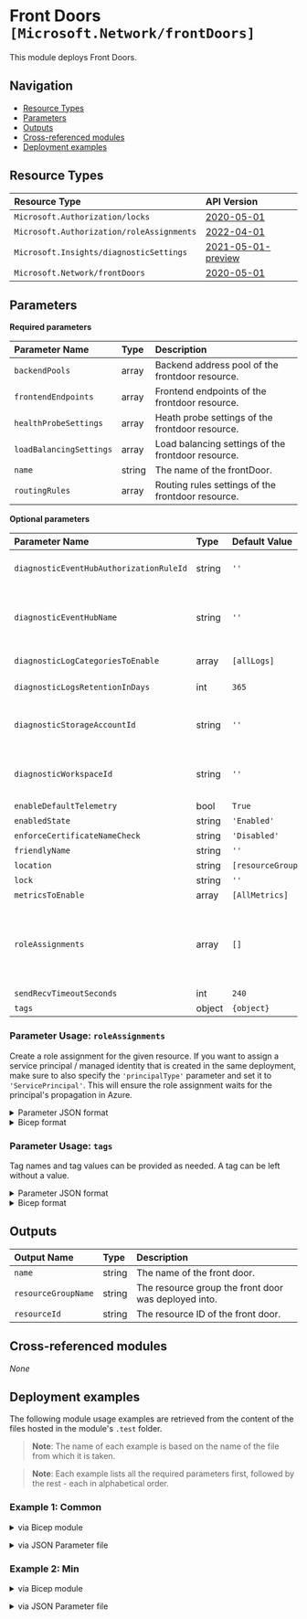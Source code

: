 # Front Doors `[Microsoft.Network/frontDoors]`

This module deploys Front Doors.


## Navigation

- [Resource Types](#Resource-Types)
- [Parameters](#Parameters)
- [Outputs](#Outputs)
- [Cross-referenced modules](#Cross-referenced-modules)
- [Deployment examples](#Deployment-examples)

## Resource Types

| Resource Type | API Version |
| :-- | :-- |
| `Microsoft.Authorization/locks` | [2020-05-01](https://learn.microsoft.com/en-us/azure/templates/Microsoft.Authorization/2020-05-01/locks) |
| `Microsoft.Authorization/roleAssignments` | [2022-04-01](https://learn.microsoft.com/en-us/azure/templates/Microsoft.Authorization/2022-04-01/roleAssignments) |
| `Microsoft.Insights/diagnosticSettings` | [2021-05-01-preview](https://learn.microsoft.com/en-us/azure/templates/Microsoft.Insights/2021-05-01-preview/diagnosticSettings) |
| `Microsoft.Network/frontDoors` | [2020-05-01](https://learn.microsoft.com/en-us/azure/templates/Microsoft.Network/2020-05-01/frontDoors) |

## Parameters

**Required parameters**

| Parameter Name | Type | Description |
| :-- | :-- | :-- |
| `backendPools` | array | Backend address pool of the frontdoor resource. |
| `frontendEndpoints` | array | Frontend endpoints of the frontdoor resource. |
| `healthProbeSettings` | array | Heath probe settings of the frontdoor resource. |
| `loadBalancingSettings` | array | Load balancing settings of the frontdoor resource. |
| `name` | string | The name of the frontDoor. |
| `routingRules` | array | Routing rules settings of the frontdoor resource. |

**Optional parameters**

| Parameter Name | Type | Default Value | Allowed Values | Description |
| :-- | :-- | :-- | :-- | :-- |
| `diagnosticEventHubAuthorizationRuleId` | string | `''` |  | Resource ID of the diagnostic event hub authorization rule for the Event Hubs namespace in which the event hub should be created or streamed to. |
| `diagnosticEventHubName` | string | `''` |  | Name of the diagnostic event hub within the namespace to which logs are streamed. Without this, an event hub is created for each log category. For security reasons, it is recommended to set diagnostic settings to send data to either storage account, log analytics workspace or event hub. |
| `diagnosticLogCategoriesToEnable` | array | `[allLogs]` | `[allLogs, FrontdoorAccessLog, FrontdoorWebApplicationFirewallLog]` | The name of logs that will be streamed. "allLogs" includes all possible logs for the resource. |
| `diagnosticLogsRetentionInDays` | int | `365` |  | Specifies the number of days that logs will be kept for; a value of 0 will retain data indefinitely. |
| `diagnosticStorageAccountId` | string | `''` |  | Resource ID of the diagnostic storage account. For security reasons, it is recommended to set diagnostic settings to send data to either storage account, log analytics workspace or event hub. |
| `diagnosticWorkspaceId` | string | `''` |  | Resource ID of the diagnostic log analytics workspace. For security reasons, it is recommended to set diagnostic settings to send data to either storage account, log analytics workspace or event hub. |
| `enableDefaultTelemetry` | bool | `True` |  | Enable telemetry via a Globally Unique Identifier (GUID). |
| `enabledState` | string | `'Enabled'` |  | State of the frontdoor resource. |
| `enforceCertificateNameCheck` | string | `'Disabled'` |  | Enforce certificate name check of the frontdoor resource. |
| `friendlyName` | string | `''` |  | Friendly name of the frontdoor resource. |
| `location` | string | `[resourceGroup().location]` |  | Location for all resources. |
| `lock` | string | `''` | `['', CanNotDelete, ReadOnly]` | Specify the type of lock. |
| `metricsToEnable` | array | `[AllMetrics]` | `[AllMetrics]` | The name of metrics that will be streamed. |
| `roleAssignments` | array | `[]` |  | Array of role assignment objects that contain the 'roleDefinitionIdOrName' and 'principalId' to define RBAC role assignments on this resource. In the roleDefinitionIdOrName attribute, you can provide either the display name of the role definition, or its fully qualified ID in the following format: '/providers/Microsoft.Authorization/roleDefinitions/c2f4ef07-c644-48eb-af81-4b1b4947fb11'. |
| `sendRecvTimeoutSeconds` | int | `240` |  | Certificate name check time of the frontdoor resource. |
| `tags` | object | `{object}` |  | Resource tags. |


### Parameter Usage: `roleAssignments`

Create a role assignment for the given resource. If you want to assign a service principal / managed identity that is created in the same deployment, make sure to also specify the `'principalType'` parameter and set it to `'ServicePrincipal'`. This will ensure the role assignment waits for the principal's propagation in Azure.

<details>

<summary>Parameter JSON format</summary>

```json
"roleAssignments": {
    "value": [
        {
            "roleDefinitionIdOrName": "Reader",
            "description": "Reader Role Assignment",
            "principalIds": [
                "12345678-1234-1234-1234-123456789012", // object 1
                "78945612-1234-1234-1234-123456789012" // object 2
            ]
        },
        {
            "roleDefinitionIdOrName": "/providers/Microsoft.Authorization/roleDefinitions/c2f4ef07-c644-48eb-af81-4b1b4947fb11",
            "principalIds": [
                "12345678-1234-1234-1234-123456789012" // object 1
            ],
            "principalType": "ServicePrincipal"
        }
    ]
}
```

</details>

<details>

<summary>Bicep format</summary>

```bicep
roleAssignments: [
    {
        roleDefinitionIdOrName: 'Reader'
        description: 'Reader Role Assignment'
        principalIds: [
            '12345678-1234-1234-1234-123456789012' // object 1
            '78945612-1234-1234-1234-123456789012' // object 2
        ]
    }
    {
        roleDefinitionIdOrName: '/providers/Microsoft.Authorization/roleDefinitions/c2f4ef07-c644-48eb-af81-4b1b4947fb11'
        principalIds: [
            '12345678-1234-1234-1234-123456789012' // object 1
        ]
        principalType: 'ServicePrincipal'
    }
]
```

</details>
<p>

### Parameter Usage: `tags`

Tag names and tag values can be provided as needed. A tag can be left without a value.

<details>

<summary>Parameter JSON format</summary>

```json
"tags": {
    "value": {
        "Environment": "Non-Prod",
        "Contact": "test.user@testcompany.com",
        "PurchaseOrder": "1234",
        "CostCenter": "7890",
        "ServiceName": "DeploymentValidation",
        "Role": "DeploymentValidation"
    }
}
```

</details>

<details>

<summary>Bicep format</summary>

```bicep
tags: {
    Environment: 'Non-Prod'
    Contact: 'test.user@testcompany.com'
    PurchaseOrder: '1234'
    CostCenter: '7890'
    ServiceName: 'DeploymentValidation'
    Role: 'DeploymentValidation'
}
```

</details>
<p>

## Outputs

| Output Name | Type | Description |
| :-- | :-- | :-- |
| `name` | string | The name of the front door. |
| `resourceGroupName` | string | The resource group the front door was deployed into. |
| `resourceId` | string | The resource ID of the front door. |

## Cross-referenced modules

_None_

## Deployment examples

The following module usage examples are retrieved from the content of the files hosted in the module's `.test` folder.
   >**Note**: The name of each example is based on the name of the file from which it is taken.

   >**Note**: Each example lists all the required parameters first, followed by the rest - each in alphabetical order.

<h3>Example 1: Common</h3>

<details>

<summary>via Bicep module</summary>

```bicep
module frontDoors './Microsoft.Network/frontDoors/deploy.bicep' = {
  name: '${uniqueString(deployment().name, location)}-test-nfdcom'
  params: {
    // Required parameters
    backendPools: [
      {
        name: 'backendPool'
        properties: {
          backends: [
            {
              address: 'biceptest.local'
              backendHostHeader: 'backendAddress'
              enabledState: 'Enabled'
              httpPort: 80
              httpsPort: 443
              priority: 1
              privateLinkAlias: ''
              privateLinkApprovalMessage: ''
              privateLinkLocation: ''
              privateLinkResourceId: ''
              weight: 50
            }
          ]
          HealthProbeSettings: {
            id: '<id>'
          }
          LoadBalancingSettings: {
            id: '<id>'
          }
        }
      }
    ]
    frontendEndpoints: [
      {
        name: 'frontEnd'
        properties: {
          hostName: '<hostName>'
          sessionAffinityEnabledState: 'Disabled'
          sessionAffinityTtlSeconds: 60
        }
      }
    ]
    healthProbeSettings: [
      {
        name: 'heathProbe'
        properties: {
          enabledState: ''
          healthProbeMethod: ''
          intervalInSeconds: 60
          path: '/'
          protocol: 'Https'
        }
      }
    ]
    loadBalancingSettings: [
      {
        name: 'loadBalancer'
        properties: {
          additionalLatencyMilliseconds: 0
          sampleSize: 50
          successfulSamplesRequired: 1
        }
      }
    ]
    name: '<name>'
    routingRules: [
      {
        name: 'routingRule'
        properties: {
          acceptedProtocols: [
            'Http'
            'Https'
          ]
          enabledState: 'Enabled'
          frontendEndpoints: [
            {
              id: '<id>'
            }
          ]
          patternsToMatch: [
            '/*'
          ]
          routeConfiguration: {
            '@odata.type': '#Microsoft.Azure.FrontDoor.Models.FrontdoorForwardingConfiguration'
            backendPool: {
              id: '<id>'
            }
            forwardingProtocol: 'MatchRequest'
          }
        }
      }
    ]
    // Non-required parameters
    enableDefaultTelemetry: '<enableDefaultTelemetry>'
    enforceCertificateNameCheck: 'Disabled'
    lock: 'CanNotDelete'
    roleAssignments: [
      {
        principalIds: [
          '<managedIdentityPrincipalId>'
        ]
        principalType: 'ServicePrincipal'
        roleDefinitionIdOrName: 'Reader'
      }
    ]
    sendRecvTimeoutSeconds: 10
  }
}
```

</details>
<p>

<details>

<summary>via JSON Parameter file</summary>

```json
{
  "$schema": "https://schema.management.azure.com/schemas/2019-04-01/deploymentParameters.json#",
  "contentVersion": "1.0.0.0",
  "parameters": {
    // Required parameters
    "backendPools": {
      "value": [
        {
          "name": "backendPool",
          "properties": {
            "backends": [
              {
                "address": "biceptest.local",
                "backendHostHeader": "backendAddress",
                "enabledState": "Enabled",
                "httpPort": 80,
                "httpsPort": 443,
                "priority": 1,
                "privateLinkAlias": "",
                "privateLinkApprovalMessage": "",
                "privateLinkLocation": "",
                "privateLinkResourceId": "",
                "weight": 50
              }
            ],
            "HealthProbeSettings": {
              "id": "<id>"
            },
            "LoadBalancingSettings": {
              "id": "<id>"
            }
          }
        }
      ]
    },
    "frontendEndpoints": {
      "value": [
        {
          "name": "frontEnd",
          "properties": {
            "hostName": "<hostName>",
            "sessionAffinityEnabledState": "Disabled",
            "sessionAffinityTtlSeconds": 60
          }
        }
      ]
    },
    "healthProbeSettings": {
      "value": [
        {
          "name": "heathProbe",
          "properties": {
            "enabledState": "",
            "healthProbeMethod": "",
            "intervalInSeconds": 60,
            "path": "/",
            "protocol": "Https"
          }
        }
      ]
    },
    "loadBalancingSettings": {
      "value": [
        {
          "name": "loadBalancer",
          "properties": {
            "additionalLatencyMilliseconds": 0,
            "sampleSize": 50,
            "successfulSamplesRequired": 1
          }
        }
      ]
    },
    "name": {
      "value": "<name>"
    },
    "routingRules": {
      "value": [
        {
          "name": "routingRule",
          "properties": {
            "acceptedProtocols": [
              "Http",
              "Https"
            ],
            "enabledState": "Enabled",
            "frontendEndpoints": [
              {
                "id": "<id>"
              }
            ],
            "patternsToMatch": [
              "/*"
            ],
            "routeConfiguration": {
              "@odata.type": "#Microsoft.Azure.FrontDoor.Models.FrontdoorForwardingConfiguration",
              "backendPool": {
                "id": "<id>"
              },
              "forwardingProtocol": "MatchRequest"
            }
          }
        }
      ]
    },
    // Non-required parameters
    "enableDefaultTelemetry": {
      "value": "<enableDefaultTelemetry>"
    },
    "enforceCertificateNameCheck": {
      "value": "Disabled"
    },
    "lock": {
      "value": "CanNotDelete"
    },
    "roleAssignments": {
      "value": [
        {
          "principalIds": [
            "<managedIdentityPrincipalId>"
          ],
          "principalType": "ServicePrincipal",
          "roleDefinitionIdOrName": "Reader"
        }
      ]
    },
    "sendRecvTimeoutSeconds": {
      "value": 10
    }
  }
}
```

</details>
<p>

<h3>Example 2: Min</h3>

<details>

<summary>via Bicep module</summary>

```bicep
module frontDoors './Microsoft.Network/frontDoors/deploy.bicep' = {
  name: '${uniqueString(deployment().name, location)}-test-nfdmin'
  params: {
    // Required parameters
    backendPools: [
      {
        name: 'backendPool'
        properties: {
          backends: [
            {
              address: 'biceptest.local'
              backendHostHeader: 'backendAddress'
              enabledState: 'Enabled'
              httpPort: 80
              httpsPort: 443
              priority: 1
              weight: 50
            }
          ]
          HealthProbeSettings: {
            id: '<id>'
          }
          LoadBalancingSettings: {
            id: '<id>'
          }
        }
      }
    ]
    frontendEndpoints: [
      {
        name: 'frontEnd'
        properties: {
          hostName: '<hostName>'
          sessionAffinityEnabledState: 'Disabled'
          sessionAffinityTtlSeconds: 60
        }
      }
    ]
    healthProbeSettings: [
      {
        name: 'heathProbe'
        properties: {
          intervalInSeconds: 60
          path: '/'
          protocol: 'Https'
        }
      }
    ]
    loadBalancingSettings: [
      {
        name: 'loadBalancer'
        properties: {
          additionalLatencyMilliseconds: 0
          sampleSize: 50
          successfulSamplesRequired: 1
        }
      }
    ]
    name: '<name>'
    routingRules: [
      {
        name: 'routingRule'
        properties: {
          acceptedProtocols: [
            'Https'
          ]
          enabledState: 'Enabled'
          frontendEndpoints: [
            {
              id: '<id>'
            }
          ]
          patternsToMatch: [
            '/*'
          ]
          routeConfiguration: {
            '@odata.type': '#Microsoft.Azure.FrontDoor.Models.FrontdoorForwardingConfiguration'
            backendPool: {
              id: '<id>'
            }
          }
        }
      }
    ]
    // Non-required parameters
    enableDefaultTelemetry: '<enableDefaultTelemetry>'
  }
}
```

</details>
<p>

<details>

<summary>via JSON Parameter file</summary>

```json
{
  "$schema": "https://schema.management.azure.com/schemas/2019-04-01/deploymentParameters.json#",
  "contentVersion": "1.0.0.0",
  "parameters": {
    // Required parameters
    "backendPools": {
      "value": [
        {
          "name": "backendPool",
          "properties": {
            "backends": [
              {
                "address": "biceptest.local",
                "backendHostHeader": "backendAddress",
                "enabledState": "Enabled",
                "httpPort": 80,
                "httpsPort": 443,
                "priority": 1,
                "weight": 50
              }
            ],
            "HealthProbeSettings": {
              "id": "<id>"
            },
            "LoadBalancingSettings": {
              "id": "<id>"
            }
          }
        }
      ]
    },
    "frontendEndpoints": {
      "value": [
        {
          "name": "frontEnd",
          "properties": {
            "hostName": "<hostName>",
            "sessionAffinityEnabledState": "Disabled",
            "sessionAffinityTtlSeconds": 60
          }
        }
      ]
    },
    "healthProbeSettings": {
      "value": [
        {
          "name": "heathProbe",
          "properties": {
            "intervalInSeconds": 60,
            "path": "/",
            "protocol": "Https"
          }
        }
      ]
    },
    "loadBalancingSettings": {
      "value": [
        {
          "name": "loadBalancer",
          "properties": {
            "additionalLatencyMilliseconds": 0,
            "sampleSize": 50,
            "successfulSamplesRequired": 1
          }
        }
      ]
    },
    "name": {
      "value": "<name>"
    },
    "routingRules": {
      "value": [
        {
          "name": "routingRule",
          "properties": {
            "acceptedProtocols": [
              "Https"
            ],
            "enabledState": "Enabled",
            "frontendEndpoints": [
              {
                "id": "<id>"
              }
            ],
            "patternsToMatch": [
              "/*"
            ],
            "routeConfiguration": {
              "@odata.type": "#Microsoft.Azure.FrontDoor.Models.FrontdoorForwardingConfiguration",
              "backendPool": {
                "id": "<id>"
              }
            }
          }
        }
      ]
    },
    // Non-required parameters
    "enableDefaultTelemetry": {
      "value": "<enableDefaultTelemetry>"
    }
  }
}
```

</details>
<p>
